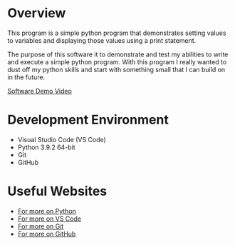 # Overview

This program is a simple python program that demonstrates setting values to variables and displaying those values using a print 
statement. 

The purpose of this software it to demonstrate and test my abilities to write and execute a simple python program. With this program
I really wanted to dust off my python skills and start with something small that I can build on in the future.

[Software Demo Video](http://youtube.link.goes.here)

# Development Environment

* Visual Studio Code (VS Code)
* Python 3.9.2 64-bit
* Git
* GitHub

# Useful Websites

* [For more on Python](https://www.python.org/doc/)
* [For more on VS Code](https://code.visualstudio.com/docs)
* [For more on Git](https://git-scm.com/doc)
* [For more on GitHub](https://docs.github.com/en)